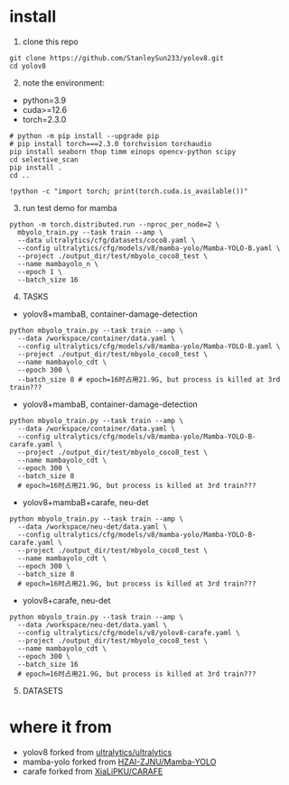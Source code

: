 # install

1. clone this repo
```shell
git clone https://github.com/StanleySun233/yolov8.git
cd yolov8
```

2. note the environment:
* python=3.9
* cuda>=12.6
* torch=2.3.0

```shell
# python -m pip install --upgrade pip
# pip install torch===2.3.0 torchvision torchaudio
pip install seaborn thop timm einops opencv-python scipy
cd selective_scan
pip install .
cd ..
```

```shell
!python -c "import torch; print(torch.cuda.is_available())"
```

3. run test demo for mamba
```shell
python -m torch.distributed.run --nproc_per_node=2 \
  mbyolo_train.py --task train --amp \
  --data ultralytics/cfg/datasets/coco8.yaml \
  --config ultralytics/cfg/models/v8/mamba-yolo/Mamba-YOLO-B.yaml \
  --project ./output_dir/test/mbyolo_coco8_test \
  --name mambayolo_n \
  --epoch 1 \
  --batch_size 16
```

4. TASKS

* yolov8+mambaB, container-damage-detection
```shell
python mbyolo_train.py --task train --amp \
  --data /workspace/container/data.yaml \
  --config ultralytics/cfg/models/v8/mamba-yolo/Mamba-YOLO-B.yaml \
  --project ./output_dir/test/mbyolo_coco8_test \
  --name mambayolo_cdt \
  --epoch 300 \
  --batch_size 8 # epoch=16时占用21.9G, but process is killed at 3rd train???
```

* yolov8+mambaB, container-damage-detection
```shell
python mbyolo_train.py --task train --amp \
  --data /workspace/container/data.yaml \
  --config ultralytics/cfg/models/v8/mamba-yolo/Mamba-YOLO-B-carafe.yaml \
  --project ./output_dir/test/mbyolo_coco8_test \
  --name mambayolo_cdt \
  --epoch 300 \
  --batch_size 8 
  # epoch=16时占用21.9G, but process is killed at 3rd train???
```

* yolov8+mambaB+carafe, neu-det
```shell
python mbyolo_train.py --task train --amp \
  --data /workspace/neu-det/data.yaml \
  --config ultralytics/cfg/models/v8/mamba-yolo/Mamba-YOLO-B-carafe.yaml \
  --project ./output_dir/test/mbyolo_coco8_test \
  --name mambayolo_cdt \
  --epoch 300 \
  --batch_size 8 
  # epoch=16时占用21.9G, but process is killed at 3rd train???
```

* yolov8+carafe, neu-det
```shell
python mbyolo_train.py --task train --amp \
  --data /workspace/neu-det/data.yaml \
  --config ultralytics/cfg/models/v8/yolov8-carafe.yaml \
  --project ./output_dir/test/mbyolo_coco8_test \
  --name mambayolo_cdt \
  --epoch 300 \
  --batch_size 16 
  # epoch=16时占用21.9G, but process is killed at 3rd train???
```

5. DATASETS


# where it from
* yolov8 forked from [ultralytics/ultralytics](https://github.com/ultralytics/ultralytics)
* mamba-yolo forked from [HZAI-ZJNU/Mamba-YOLO](https://github.com/HZAI-ZJNU/Mamba-YOLO)
* carafe forked from [XiaLiPKU/CARAFE](https://github.com/XiaLiPKU/CARAFE)